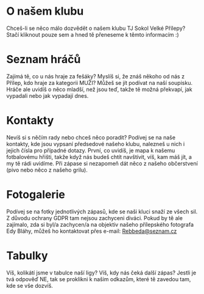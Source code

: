 # O našem klubu
Chceš-li se něco málo dozvědět o našem klubu TJ Sokol Velké Přílepy? Stačí kliknout pouze sem a hned tě přeneseme k těmto informacím :)
# Seznam hráčů
Zajímá tě, co u nás hraje za fešáky? Myslíš si, že znáš někoho od nás z Přílep, kdo hraje za kategorii MUŽI? Můžeš se jít podívat na naší soupisku. Hráče ale uvidíš o něco mladší, než jsou teď, takže tě možná překvapí, jak vypadali nebo jak vypadají dnes.
# Kontakty
Nevíš si s něčím rady nebo chceš něco poradit? Podívej se na naše kontakty, kde jsou vypsaní předsedové našeho klubu, nalezneš u nich i jejich čísla pro případné dotazy. 
První, co uvidíš, je mapa k našemu fotbalovému hřišti, takže když nás budeš chtít navštívit, víš, kam máš jít, a my tě rádi uvidíme. Při zápase si nezapomeň dát něco z našeho občerstvení (pivo nebo něco z našeho grilu).
# Fotogalerie
Podívej se na fotky jednotlivých zápasů, kde se naši kluci snaží ze všech sil. Z důvodu ochrany GDPR tam nejsou zachyceni diváci. Pokud by tě ale zajímalo, zda si byl/a zachycen/a na objektiv našeho přílepského fotografa Edy Bláhy, můžeš ho kontaktovat přes e-mail: Rebbeda@seznam.cz
# Tabulky
Víš, kolikátí jsme v tabulce naší ligy? Víš, kdy nás čeká další zápas? Jestli je tvá odpověď NE, tak se proklikni k našim odkazům, které tě zavedou tam, kde se vše dozvíš.
